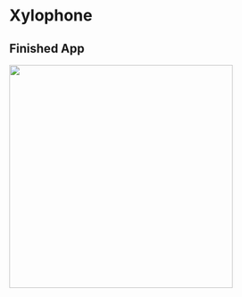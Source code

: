 # Xylophone

## Finished App
<img src="https://github.com/londonappbrewery/Images/blob/master/Xylophone.png" width="400">

